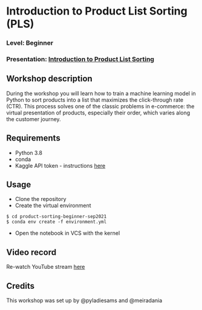 
# Introduction to Product List Sorting (PLS)
### Level: Beginner 
### Presentation: [Introduction to Product List Sorting](workshop/Presentation_PLS_Intro.pptx)

## Workshop description
 During the workshop you will learn how to train a machine learning model in Python to sort products into a list that maximizes the click-through rate (CTR). This process solves one of the classic problems in e-commerce: the virtual presentation of products, especially their order, which varies along the customer journey.


## Requirements
+ Python 3.8
+ conda
+ Kaggle API token - instructions [here](https://www.kaggle.com/docs/api)


## Usage
* Clone the repository
* Create the virtual environment
```
$ cd product-sorting-beginner-sep2021
$ conda env create -f environment.yml
```

* Open the notebook in VCS with the kernel

## Video record
Re-watch YouTube stream [here](link)

## Credits
This workshop was set up by @pyladiesams and @meiradania
